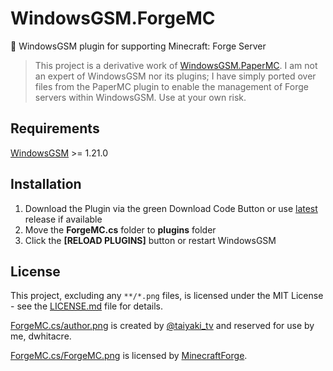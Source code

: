 # WindowsGSM.ForgeMC
🧩 WindowsGSM plugin for supporting Minecraft: Forge Server

> This project is a derivative work of [WindowsGSM.PaperMC](https://github.com/BattlefieldDuck/WindowsGSM.PaperMC). I am not an expert of WindowsGSM nor its plugins; I have simply ported over files from the PaperMC plugin to enable the management of Forge servers within WindowsGSM. Use at your own risk.

## Requirements
[WindowsGSM](https://github.com/WindowsGSM/WindowsGSM) >= 1.21.0

## Installation
1. Download the Plugin via the green Download Code Button or use [latest](https://github.com/ada64bit/WindowsGSM.ForgeMC/releases/latest) release if available
1. Move the **ForgeMC.cs** folder to **plugins** folder
1. Click the **[RELOAD PLUGINS]** button or restart WindowsGSM

## License
This project, excluding any `**/*.png` files, is licensed under the MIT License - see the [LICENSE.md](LICENSE.md) file for details.

[ForgeMC.cs/author.png](ForgeMC.cs/author.png) is created by [@taiyaki_tv](https://twitter.com/taiyaki_tv) and reserved for use by me, dwhitacre.

[ForgeMC.cs/ForgeMC.png](ForgeMC.cs/ForgeMC.png) is licensed by [MinecraftForge](https://github.com/MinecraftForge/MinecraftForge).
